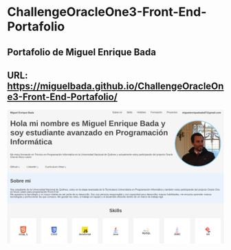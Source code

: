 # ChallengeOracleOne3-Front-End-Portafolio
## Portafolio de Miguel Enrique Bada 

## URL: https://miguelbada.github.io/ChallengeOracleOne3-Front-End-Portafolio/

![Portafolio](img/porfolio.png)
